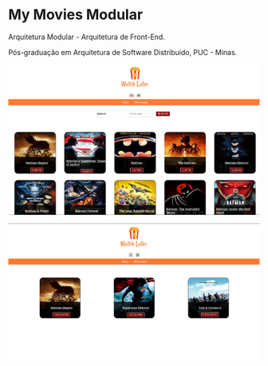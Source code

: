 # My Movies Modular

Arquitetura Modular - Arquitetura de Front-End.

Pós-graduação em Arquitetura de Software Distribuído, PUC - Minas.

![alt text](/src/assets/images/Home.png)

![alt text](/src/assets/images/List.png)